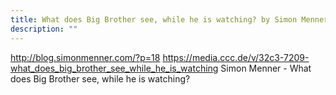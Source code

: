 ```yaml
---
title: What does Big Brother see, while he is watching? by Simon Menner
description: ""
---
```


http://blog.simonmenner.com/?p=18
https://media.ccc.de/v/32c3-7209-what_does_big_brother_see_while_he_is_watching
Simon Menner - What does Big Brother see, while he is watching? 
